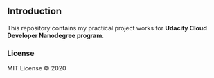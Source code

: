 ## Introduction 
This repository contains my practical project works for **Udacity Cloud Developer Nanodegree program**. 

### License 
MIT License © 2020
